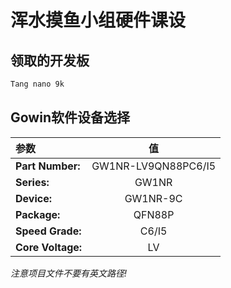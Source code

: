 # 浑水摸鱼小组硬件课设 #  

## 领取的开发板 ##

```markdown
Tang nano 9k
```

## Gowin软件设备选择 ##

| 参数 | 值 |
| :----- | :-----: |
| **Part Number:** | GW1NR-LV9QN88PC6/I5 |
| **Series:** | GW1NR |
| **Device:** | GW1NR-9C |
| **Package:** | QFN88P |
| **Speed Grade:** | C6/I5 |
| **Core Voltage:** | LV |

*注意项目文件不要有英文路径!*  
